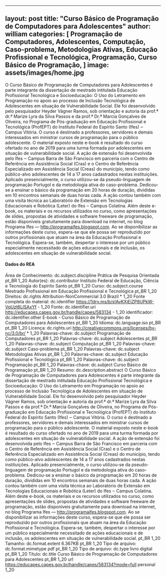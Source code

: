
---
layout: post
title:  "Curso Básico de Programação de Computadores para Adolescentes"
author: william
categories: [ Programação de Computadores, Adolescentes, Computação, Caso-problema, Metodologias Ativas, Educação Profissional e Tecnológica, Programação, Curso Básico de Programação,  ]
image: assets/images/home.jpg
---

O Curso Básico de Programação de Computadores para Adolescentes é parte integrante da dissertação de mestrado intitulada Educação Profissional Tecnológica e Socioeducação: O Uso do Letramento em Programação no apoio ao processo de Inclusão Tecnológica de Adolescentes em situação de Vulnerabilidade Social. Ele foi desenvolvido pelo pesquisador Heyder Vágner Ramos, sob orientação e autoria da prof.ª dr.ª Marize Lyra da Silva Passos e da prof.ª Dr.ª Marcia Gonçalves de Oliveira, no Programa de Pós-graduação em Educação Profissional e Tecnológica (ProfEPT) do Instituto Federal do Espírito Santo (Ifes) ‒ Campus Vitória. O curso é destinado a professores, servidores e demais interessados em ministrar cursos de programação para o público adolescente. O material exposto neste e-book é resultado do curso ofertado no ano de 2019 para uma turma formada por adolescentes em situação de vulnerabilidade social. A ação de extensão foi desenvolvida pelo Ifes ‒ Campus Barra de São Francisco em parceria com o Centro de Referência em Assistência Social (Cras) e o Centro de Referência Especializado em Assistência Social (Creas) do município, tendo como público-alvo adolescentes de 14 a 17 anos cadastrados nestas instituições.  Aplicado presencialmente, o curso utilizou-se da pseudo-linguagem de programação Portugol e da metodologia ativa do caso-problema. Dedicou-se a ensinar o básico da programação em 20 horas de duração, divididas em 10 encontros semanais de duas horas cada. A ação contou também com uma visita técnica ao Laboratório de Extensão em Tecnologias Educacionais e Robótica (Leter) do Ifes ‒ Campus Colatina. Além deste e-book, os materiais e os recursos utilizados no curso, como apresentações de slides, propostas de atividades e software freeware de programação, estão disponíveis gratuitamente para download na internet, no blog Programa Ifes — http://programaifes.blogspot.com.  Ao se disponibilizar as informações deste curso, espera-se que ele possa ser reproduzido por outros profissionais que atuam na área da Educação Profissional e Tecnológica. Espera-se, também, despertar o interesse por um público especialmente necessitado de ações educacionais e de inclusão, os adolescentes em situação de vulnerabilidade social.

#### Dados do REA

Área de Conhecimento: dc.subject.discipline	Prática de Pesquisa Orientada	pt_BR	1_20
Autor(es): dc.contributor	Instituto Federal de Educação, Ciência e Tecnologia do Espírito Santo	pt_BR	1_20
Curso: dc.subject.course	Mestrado Profissional em Educação Profissional e Tecnológica	pt_BR	1_20
Direitos: dc.rights	Attribution-NonCommercial 3.0 Brazil	*	1_20
Fonte completa do material: dc.identifier	https://1drv.ms/b/s!AvKXjEiZP8UPkW-VqUzt6LlSAxYf	-	1_20
Fonte: dc.identifier.uri	http://educapes.capes.gov.br/handle/capes/583134	-	1_20
identificador: dc.identifier.other	E-book - Curso Básico de Programação de Computadores para Adolescentes	pt_BR	1_20
Idioma: dc.language.iso	pt_BR	pt_BR	1_20
Licença: dc.rights.uri	http://creativecommons.org/licenses/by-nc/3.0/br/	*	1_20
Palavras-chave: dc.subject	Programação de Computadores	pt_BR	1_20
Palavras-chave: dc.subject	Adolescentes	pt_BR	1_20
Palavras-chave: dc.subject	Computação	pt_BR	1_20
Palavras-chave: dc.subject	Caso-problema	pt_BR	1_20
Palavras-chave: dc.subject	Metodologias Ativas	pt_BR	1_20
Palavras-chave: dc.subject	Educação Profissional e Tecnológica	pt_BR	1_20
Palavras-chave: dc.subject	Programação	pt_BR	1_20
Palavras-chave: dc.subject	Curso Básico de Programação	pt_BR	1_20
Resumo: dc.description.abstract	O Curso Básico de Programação de Computadores para Adolescentes é parte integrante da dissertação de mestrado intitulada Educação Profissional Tecnológica e Socioeducação: O Uso do Letramento em Programação no apoio ao processo de Inclusão Tecnológica de Adolescentes em situação de Vulnerabilidade Social. Ele foi desenvolvido pelo pesquisador Heyder Vágner Ramos, sob orientação e autoria da prof.ª dr.ª Marize Lyra da Silva Passos e da prof.ª Dr.ª Marcia Gonçalves de Oliveira, no Programa de Pós-graduação em Educação Profissional e Tecnológica (ProfEPT) do Instituto Federal do Espírito Santo (Ifes) ‒ Campus Vitória. O curso é destinado a professores, servidores e demais interessados em ministrar cursos de programação para o público adolescente. O material exposto neste e-book é resultado do curso ofertado no ano de 2019 para uma turma formada por adolescentes em situação de vulnerabilidade social. A ação de extensão foi desenvolvida pelo Ifes ‒ Campus Barra de São Francisco em parceria com o Centro de Referência em Assistência Social (Cras) e o Centro de Referência Especializado em Assistência Social (Creas) do município, tendo como público-alvo adolescentes de 14 a 17 anos cadastrados nestas instituições.  Aplicado presencialmente, o curso utilizou-se da pseudo-linguagem de programação Portugol e da metodologia ativa do caso-problema. Dedicou-se a ensinar o básico da programação em 20 horas de duração, divididas em 10 encontros semanais de duas horas cada. A ação contou também com uma visita técnica ao Laboratório de Extensão em Tecnologias Educacionais e Robótica (Leter) do Ifes ‒ Campus Colatina. Além deste e-book, os materiais e os recursos utilizados no curso, como apresentações de slides, propostas de atividades e software freeware de programação, estão disponíveis gratuitamente para download na internet, no blog Programa Ifes — http://programaifes.blogspot.com.  Ao se disponibilizar as informações deste curso, espera-se que ele possa ser reproduzido por outros profissionais que atuam na área da Educação Profissional e Tecnológica. Espera-se, também, despertar o interesse por um público especialmente necessitado de ações educacionais e de inclusão, os adolescentes em situação de vulnerabilidade social.	pt_BR	1_20
Tamanho: dc.format.extent	6.367KB	pt_BR	1_20
Tipo de arquivo: dc.format.mimetype	pdf	pt_BR	1_20
Tipo de arquivo: dc.type	livro digital	pt_BR	1_20
Título: dc.title	Curso Básico de Programação de Computadores para Adolescentes	pt_BR	1_20
url	https://educapes.capes.gov.br/handle/capes/583134?mode=full	personal	1_20
